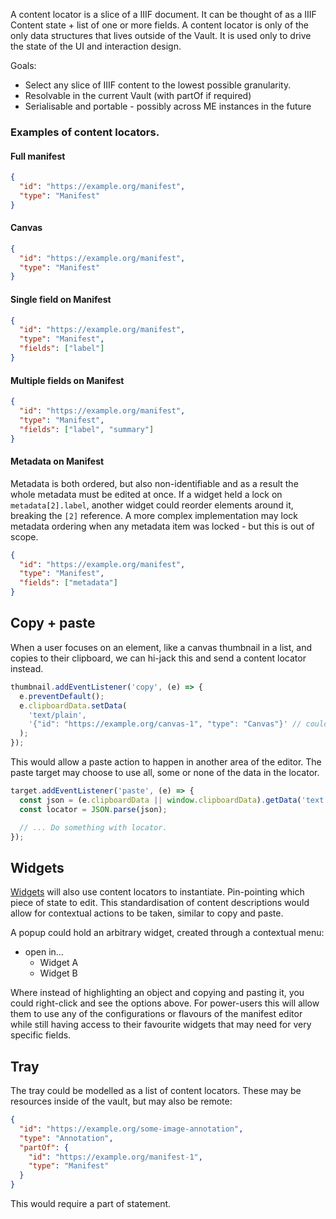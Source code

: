 A content locator is a slice of a IIIF document. It can be thought of as a IIIF Content state + list of one or more fields. A content locator is only of the only data structures that lives outside of the Vault. It is used only to drive the state of the UI and interaction design.

Goals:
* Select any slice of IIIF content to the lowest possible granularity.
* Resolvable in the current Vault (with partOf if required)
* Serialisable and portable - possibly across ME instances in the future

### Examples of content locators.


#### Full manifest
```json
{
  "id": "https://example.org/manifest",
  "type": "Manifest"
}
```

#### Canvas
```json
{
  "id": "https://example.org/manifest",
  "type": "Manifest"
}
```

#### Single field on Manifest
```json
{
  "id": "https://example.org/manifest",
  "type": "Manifest",
  "fields": ["label"]
}
```

#### Multiple fields on Manifest
```json
{
  "id": "https://example.org/manifest",
  "type": "Manifest",
  "fields": ["label", "summary"]
}
```

#### Metadata on Manifest
Metadata is both ordered, but also non-identifiable and as a result the whole metadata must be edited at once. If a widget held a lock on `metadata[2].label`, another widget could reorder elements around it, breaking the `[2]` reference. A more complex implementation may lock metadata ordering when any metadata item was locked - but this is out of scope.

```json
{
  "id": "https://example.org/manifest",
  "type": "Manifest",
  "fields": ["metadata"]
}
```


## Copy + paste
When a user focuses on an element, like a canvas thumbnail in a list, and copies to their clipboard, we can hi-jack this and send a content locator instead.

```js
thumbnail.addEventListener('copy', (e) => {
  e.preventDefault();
  e.clipboardData.setData(
    'text/plain', 
    '{"id": "https://example.org/canvas-1", "type": "Canvas"}' // could also have { "fields": ["thumbnail"] }
  );
});
```

This would allow a paste action to happen in another area of the editor. The paste target may choose to use all, some or none of the data in the locator.
```js
target.addEventListener('paste', (e) => {
  const json = (e.clipboardData || window.clipboardData).getData('text');
  const locator = JSON.parse(json);

  // ... Do something with locator.
});
```


## Widgets

[Widgets](Extending-Manifest-Editor.md#widgets---technical-overview) will also use content locators to instantiate. Pin-pointing which piece of state to edit. This standardisation of content descriptions would allow for contextual actions to be taken, similar to copy and paste.

A popup could hold an arbitrary widget, created through a contextual menu:

- open in...
   - Widget A
   - Widget B

Where instead of highlighting an object and copying and pasting it, you could right-click and see the options above. For power-users this will allow them to use any of the configurations or flavours of the manifest editor while still having access to their favourite widgets that may need for very specific fields.

## Tray

The tray could be modelled as a list of content locators. These may be resources inside of the vault, but may also be remote:
```json
{
  "id": "https://example.org/some-image-annotation",
  "type": "Annotation",
  "partOf": {
    "id": "https://example.org/manifest-1",
    "type": "Manifest"
  }
}
```
This would require a part of statement. 

